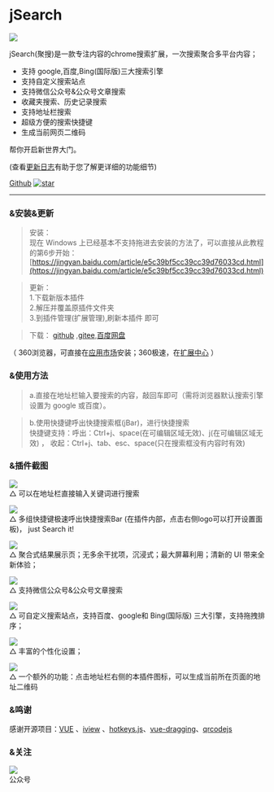 # jSearch


![](https://oscimg.oschina.net/oscnet/58887ad779f665e48eeea739154a1b2b15d.jpg)

jSearch(聚搜)是一款专注内容的chrome搜索扩展，一次搜索聚合多平台内容；
* 支持 google,百度,Bing(国际版)三大搜索引擎
* 支持自定义搜索站点
* 支持微信公众号&公众号文章搜索
* 收藏夹搜索、历史记录搜索  
* 支持地址栏搜索
* 超级方便的搜索快捷键
* 生成当前网页二维码
  
帮你开启新世界大门。   

(查看[更新日志](https://github.com/dubox/jSearch/releases/)有助于您了解更详细的功能细节)

<a class="github-button" href="https://github.com/dubox/jSearch" data-size="large" data-show-count="true" aria-label="Star dubox/jSearch on GitHub">Github</a>  [![star](https://gitee.com/dubox/jSearch/badge/star.svg?theme=gray)](https://gitee.com/dubox/jSearch/stargazers)

---

### &安装&更新
>安装：  
现在 Windows 上已经基本不支持拖进去安装的方法了，可以直接从此教程的第6步开始：
[https://jingyan.baidu.com/article/e5c39bf5cc39cc39d76033cd.html](https://jingyan.baidu.com/article/e5c39bf5cc39cc39d76033cd.html)  

>更新：  
   1.下载新版本插件  
   2.解压并覆盖原插件文件夹  
   3.到插件管理(扩展管理),刷新本插件 即可  
  
>下载： [github](https://github.com/dubox/jSearch/releases/) ,[gitee](https://gitee.com/dubox/jSearch/releases),[百度网盘](https://pan.baidu.com/s/1YBRrgKpc6BGRRZ18IbixiA)  

（ 360浏览器，可直接在[应用市场](https://ext.se.360.cn/webstore/search/jsearch)安装；360极速，在[扩展中心](https://ext.chrome.360.cn/webstore/search/jsearch) ）

### &使用方法
> a.直接在地址栏输入要搜索的内容，敲回车即可（需将浏览器默认搜索引擎设置为 google 或百度）。

> b.使用快捷键呼出快捷搜索框(jBar)，进行快捷搜索  
> 快捷键支持：呼出：Ctrl+j、space(在可编辑区域无效)、j(在可编辑区域无效) ，    收起：Ctrl+j、tab、esc、space(只在搜索框没有内容时有效)



### &插件截图

![](https://oscimg.oschina.net/oscnet/31bc7e6cd27a2f71955666c432aa51370f3.jpg)  
△ 可以在地址栏直接输入关键词进行搜索  

![](https://oscimg.oschina.net/oscnet/4c7d6a961795894b69d38f78f9b1e512a1a.jpg)  
△ 多组快捷键极速呼出快捷搜索Bar (在插件内部，点击右侧logo可以打开设置面板)， just Search it! 

![](https://oscimg.oschina.net/oscnet/6599233d9c79851e875acf418345c833399.jpg)  
△ 聚合式结果展示页；无多余干扰项，沉浸式；最大屏幕利用；清新的 UI 带来全新体验；  


![](https://oscimg.oschina.net/oscnet/086d0d2b527381d16fb656404595b33de2f.jpg)  
△ 支持微信公众号&公众号文章搜索


![](https://oscimg.oschina.net/oscnet/957e70ce7a89bcd9030a41d9dfc03f154ba.jpg)  
△ 可自定义搜索站点，支持百度、google和 Bing(国际版) 三大引擎，支持拖拽排序；  

![](https://oscimg.oschina.net/oscnet/d4385215f6fb99c3cd2473aede5a5f8274d.jpg)  
△ 丰富的个性化设置；

![](https://oscimg.oschina.net/oscnet/a0065a9798427ef1b4574d0f676c81d95a1.jpg)  
△ 一个额外的功能：点击地址栏右侧的本插件图标，可以生成当前所在页面的地址二维码



### &鸣谢
感谢开源项目：[VUE](https://github.com/vuejs/vue) 、[iview](https://github.com/iview/iview) 、[hotkeys.js](https://github.com/jaywcjlove/hotkeys)、[vue-dragging](https://github.com/hilongjw/vue-dragging)、[qrcodejs](https://github.com/davidshimjs/qrcodejs)

### &关注
![](http://emoji.thisnet.cn/thisnet/uploadqrcode_for_gh_56000c7b7ada_258%20(1).jpg)  
公众号


